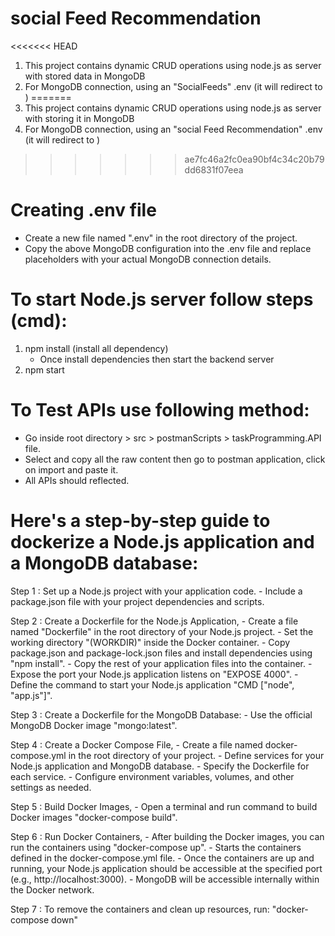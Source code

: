 # social Feed Recommendation

<<<<<<< HEAD
1. This project contains dynamic CRUD operations using node.js as server with stored data in MongoDB
2. For MongoDB connection, using an "SocialFeeds" .env (it will redirect to )
=======
1. This project contains dynamic CRUD operations using node.js as server with storing it in MongoDB
2. For MongoDB connection, using an "social Feed Recommendation" .env (it will redirect to )
>>>>>>> ae7fc46a2fc0ea90bf4c34c20b79dd6831f07eea

# Creating .env file

- Create a new file named ".env" in the root directory of the project.
- Copy the above MongoDB configuration into the .env file and replace placeholders with your actual MongoDB connection details.

# To start Node.js server follow steps (cmd):

1. npm install (install all dependency)
   - Once install dependencies then start the backend server
2. npm start

# To Test APIs use following method:
   - Go inside root directory > src > postmanScripts > taskProgramming.API file.
   - Select and copy all the raw content then go to postman application, click on import and paste it.
   - All APIs should reflected.

# Here's a step-by-step guide to dockerize a Node.js application and a MongoDB database:

Step 1 : Set up a Node.js project with your application code. - Include a package.json file with your project dependencies and scripts.

Step 2 : Create a Dockerfile for the Node.js Application, - Create a file named "Dockerfile" in the root directory of your Node.js project. - Set the working directory "(WORKDIR)" inside the Docker container. - Copy package.json and package-lock.json files and install dependencies using "npm install". - Copy the rest of your application files into the container. - Expose the port your Node.js application listens on "EXPOSE 4000". - Define the command to start your Node.js application "CMD ["node", "app.js"]".

Step 3 : Create a Dockerfile for the MongoDB Database: - Use the official MongoDB Docker image "mongo:latest".

Step 4 : Create a Docker Compose File, - Create a file named docker-compose.yml in the root directory of your project. - Define services for your Node.js application and MongoDB database. - Specify the Dockerfile for each service. - Configure environment variables, volumes, and other settings as needed.

Step 5 : Build Docker Images, - Open a terminal and run command to build Docker images "docker-compose build".

Step 6 : Run Docker Containers, - After building the Docker images, you can run the containers using "docker-compose up". - Starts the containers defined in the docker-compose.yml file. - Once the containers are up and running, your Node.js application should be accessible at the specified port (e.g., http://localhost:3000). - MongoDB will be accessible internally within the Docker network.

Step 7 : To remove the containers and clean up resources, run: "docker-compose down"
